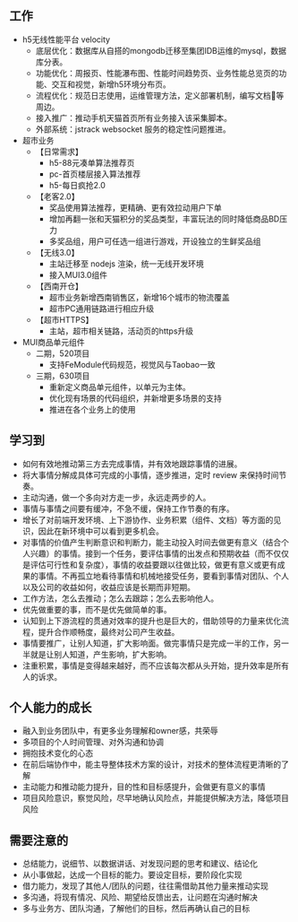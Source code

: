 ## 工作

- h5无线性能平台 velocity
    - 底层优化：数据库从自搭的mongodb迁移至集团IDB运维的mysql，数据库分表。
    - 功能优化：周报页、性能瀑布图、性能时间趋势页、业务性能总览页的功能、交互和视觉，新增h5环境分布页。
    - 流程优化：规范日志使用，运维管理方法，定义部署机制，编写文档等周边。
    - 接入推广：推动手机天猫首页所有业务接入该采集脚本。
    - 外部系统：jstrack websocket 服务的稳定性问题推进。
- 超市业务
    - 【日常需求】
        - h5-88元凑单算法推荐页
        - pc-首页楼层接入算法推荐
        - h5-每日疯抢2.0
    - 【老客2.0】
        - 奖品使用算法推荐，更精确、更有效拉动用户下单
        - 增加再翻一张和天猫积分的奖品类型，丰富玩法的同时降低商品BD压力
        - 多奖品组，用户可任选一组进行游戏，开设独立的生鲜奖品组
    - 【无线3.0】
        - 主站迁移至 nodejs 渲染，统一无线开发环境
        - 接入MUI3.0组件
    - 【西南开仓】
        - 超市业务新增西南销售区，新增16个城市的物流覆盖
        - 超市PC通用链路进行相应升级
    - 【超市HTTPS】
        - 主站，超市相关链路，活动页的https升级
- MUI商品单元组件
    - 二期，520项目
        - 支持FeModule代码规范，视觉风与Taobao一致
    - 三期，630项目
        - 重新定义商品单元组件，以单元为主体。
        - 优化现有场景的代码组织，并新增更多场景的支持
        - 推进在各个业务上的使用

## 学习到

- 如何有效地推动第三方去完成事情，并有效地跟踪事情的进展。
- 将大事情分解成具体可完成的小事情，逐步推进，定时 review 来保持时间节奏。
- 主动沟通，做一个多向对方走一步，永远走两步的人。
- 事情与事情之间要有缓冲，不急不缓，保持工作节奏的有序。
- 增长了对前端开发环境、上下游协作、业务积累（组件、文档）等方面的见识，因此在新环境中可以看到更多机会。
- 对事情的价值产生判断意识和判断力，能主动投入时间去做更有意义（结合个人兴趣）的事情。接到一个任务，要评估事情的出发点和预期收益（而不仅仅是评估可行性和复杂度），事情的收益要跟以往做比较，做更有意义或更有成果的事情。不再孤立地看待事情和机械地接受任务，要看到事情对团队、个人以及公司的收益如何，收益应该是长期而非短期。
- 工作方法，怎么去推动；怎么去跟踪；怎么去影响他人。
- 优先做重要的事，而不是优先做简单的事。
- 认知到上下游流程的贯通对效率的提升也是巨大的，借助领导的力量来优化流程，提升合作顺畅度，最终对公司产生收益。
- 事情要推广，让别人知道，扩大影响面。做完事情只是完成一半的工作，另一半就是让别人知道，产生影响，扩大影响。
- 注重积累，事情是变得越来越好，而不应该每次都从头开始，提升效率是所有人的诉求。

## 个人能力的成长

- 融入到业务团队中，有更多业务理解和owner感，共荣辱
- 多项目的个人时间管理、对外沟通和协调
- 拥抱技术变化的心态
- 在前后端协作中，能主导整体技术方案的设计，对技术的整体流程更清晰的了解
- 主动能力和推动能力提升，目的性和目标感提升，会做更有意义的事情
- 项目风险意识，察觉风险，尽早地确认风险点，并能提供解决方法，降低项目风险

## 需要注意的

- 总结能力，说细节、以数据讲话、对发现问题的思考和建议、结论化
- 从小事做起，达成一个目标的能力。要设定目标，要阶段化实现
- 借力能力，发现了其他人/团队的问题，往往需借助其他力量来推动实现
- 多沟通，将现有情况、风险、期望给反馈出去，让问题在沟通时解决
- 多与业务方、团队沟通，了解他们的目标，然后再确认自己的目标